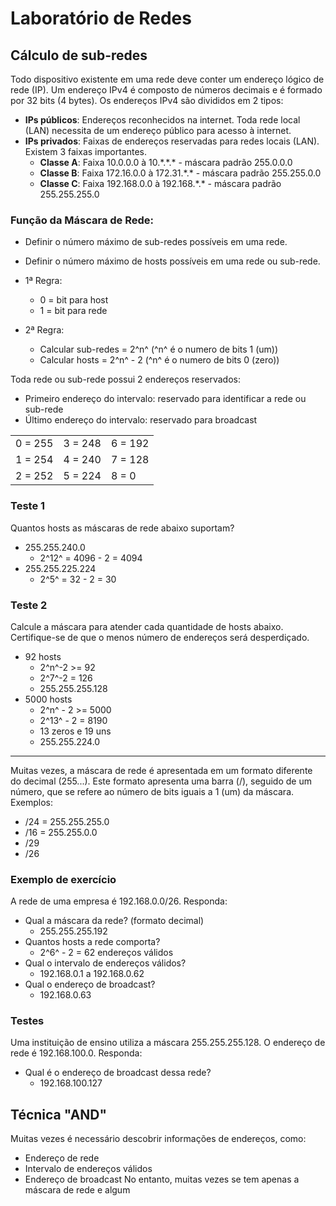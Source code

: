 # Laboratório de Redes

## Cálculo de sub-redes

Todo dispositivo existente em uma rede deve conter um endereço lógico de rede (IP).
Um endereço IPv4 é composto de números decimais e é formado por 32 bits (4 bytes).
Os endereços IPv4 são divididos em 2 tipos:
- **IPs públicos**: Endereços reconhecidos na internet. Toda rede local (LAN) necessita de um endereço público para acesso à internet.
- **IPs privados**: Faixas de endereços reservadas para redes locais (LAN). Existem 3 faixas importantes.
	- **Classe A**: Faixa 10.0.0.0 à 10.\*.\*.\* - máscara padrão 255.0.0.0
	- **Classe B**: Faixa 172.16.0.0 à 172.31.\*.\* - máscara padrão 255.255.0.0
	- **Classe C**: Faixa 192.168.0.0 à 192.168.\*.\* - máscara padrão 255.255.255.0

### Função da Máscara de Rede: 
- Definir o número máximo de sub-redes possíveis em uma rede.
- Definir o número máximo de hosts possíveis em uma rede ou sub-rede.

- 1ª Regra:
	- 0 = bit para host
	- 1 = bit para rede
- 2ª Regra:
	- Calcular sub-redes = 2^n^ (^n^ é o numero de bits 1 (um))
	- Calcular hosts = 2^n^ - 2 (^n^ é o numero de bits 0 (zero))

Toda rede ou sub-rede possui 2 endereços reservados:
- Primeiro endereço do intervalo: reservado para identificar a rede ou sub-rede
- Último endereço do intervalo: reservado para broadcast

|  |  |  |
|--|--|--|
| 0 = 255 | 3 = 248 | 6 = 192 |
| 1 = 254 | 4 = 240 | 7 = 128 |
| 2 = 252 | 5 = 224 | 8 = 0 |

### Teste 1
Quantos hosts as máscaras de rede abaixo suportam?

 - 255.255.240.0
	 - 2^12^ = 4096 - 2 = 4094
 - 255.255.225.224
	 - 2^5^ = 32 - 2 = 30

### Teste 2
Calcule a máscara para atender cada quantidade de hosts abaixo. Certifique-se de que o menos número de endereços será desperdiçado.
- 92 hosts
	- 2^n^-2 >= 92
	- 2^7^-2 = 126
	- 255.255.255.128
- 5000 hosts
	- 2^n^ - 2 >= 5000
	- 2^13^ - 2 = 8190
	- 13 zeros e 19 uns
	- 255.255.224.0

---

Muitas vezes, a máscara de rede é apresentada em um formato diferente do decimal (255...). Este formato apresenta uma barra (/), seguido de um número, que se refere ao número de bits iguais a 1 (um) da máscara.
Exemplos:
- /24 = 255.255.255.0
- /16 = 255.255.0.0
- /29
- /26

### Exemplo de exercício
A rede de uma empresa é 192.168.0.0/26. Responda:
- Qual a máscara da rede? (formato decimal)
	- 255.255.255.192
- Quantos hosts a rede comporta?
	- 2^6^ - 2 = 62 endereços válidos
- Qual o intervalo de endereços válidos?
	- 192.168.0.1 a 192.168.0.62
- Qual o endereço de broadcast?
	- 192.168.0.63

### Testes
Uma instituição de ensino utiliza a máscara 255.255.255.128. O endereço de rede é 192.168.100.0. Responda:
- Qual é o endereço de broadcast dessa rede?
	- 192.168.100.127

## Técnica "AND"
Muitas vezes é necessário descobrir informações de endereços, como:
- Endereço de rede
- Intervalo de endereços válidos
- Endereço de broadcast
No entanto, muitas vezes se tem apenas a máscara de rede e algum
<!--stackedit_data:
eyJoaXN0b3J5IjpbMTcyOTI3MDEwOSwtODYzMzA2NjU3LC0xOT
UzMzg5NzE4LDM0NTA2ODAwNiwyMDkzMjI3NTUyLDI4MjYyNDg0
NSwxNTQ1NjE1Nzg5LC0yMDM5MzA2Mjg3LC0xNTczOTk5ODAyXX
0=
-->